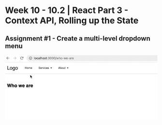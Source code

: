# **Week 10 - 10.2 | React Part 3 - Context API, Rolling up the State**


## Assignment #1 - Create a multi-level dropdown menu
![Dropdown Menu](./project_demo.gif)